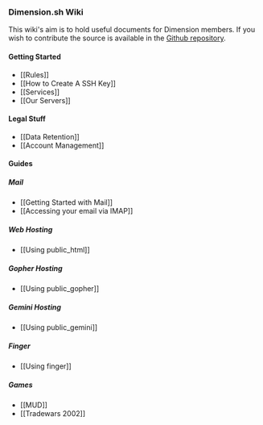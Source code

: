 ### Dimension.sh Wiki

This wiki's aim is to hold useful documents for Dimension members. If you wish to contribute the source is available in the [Github repository](https://github.com/dimension-sh/wiki).

#### Getting Started

* [[Rules]]
* [[How to Create A SSH Key]]
* [[Services]]
* [[Our Servers]]

#### Legal Stuff

* [[Data Retention]]
* [[Account Management]]

#### Guides

##### Mail 
* [[Getting Started with Mail]]
* [[Accessing your email via IMAP]]

##### Web Hosting
* [[Using public_html]]

##### Gopher Hosting
* [[Using public_gopher]]

##### Gemini Hosting
* [[Using public_gemini]]

##### Finger
* [[Using finger]]

##### Games
* [[MUD]]
* [[Tradewars 2002]]